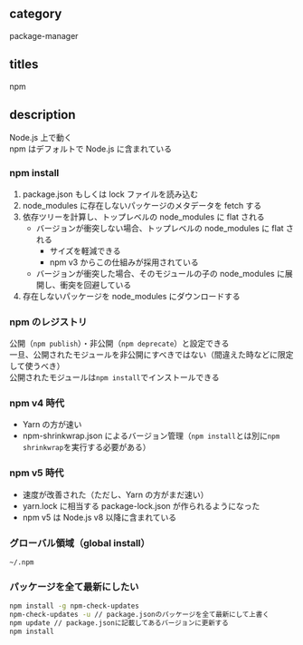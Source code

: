 ## category

package-manager

## titles

npm

## description

Node.js 上で動く  
npm はデフォルトで Node.js に含まれている

### npm install

1. package.json もしくは lock ファイルを読み込む
1. node_modules に存在しないパッケージのメタデータを fetch する
1. 依存ツリーを計算し、トップレベルの node_modules に flat される
   - バージョンが衝突しない場合、トップレベルの node_modules に flat される
     - サイズを軽減できる
     - npm v3 からこの仕組みが採用されている
   - バージョンが衝突した場合、そのモジュールの子の node_modules に展開し、衝突を回避している
1. 存在しないパッケージを node_modules にダウンロードする

### npm のレジストリ

公開（`npm publish`）・非公開（`npm deprecate`）と設定できる  
一旦、公開されたモジュールを非公開にすべきではない（間違えた時などに限定して使うべき）  
公開されたモジュールは`npm install`でインストールできる

### npm v4 時代

- Yarn の方が速い
- npm-shrinkwrap.json によるバージョン管理（`npm install`とは別に`npm shrinkwrap`を実行する必要がある）

### npm v5 時代

- 速度が改善された（ただし、Yarn の方がまだ速い）
- yarn.lock に相当する package-lock.json が作られるようになった
- npm v5 は Node.js v8 以降に含まれている

### グローバル領域（global install）

`~/.npm`

### パッケージを全て最新にしたい

```sh
npm install -g npm-check-updates
npm-check-updates -u // package.jsonのパッケージを全て最新にして上書く
npm update // package.jsonに記載してあるバージョンに更新する
npm install
```
